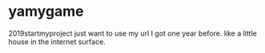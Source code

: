 # yamygame
2019startmyproject
just want to use my url I got one year before.
like a little house in the internet surface.
